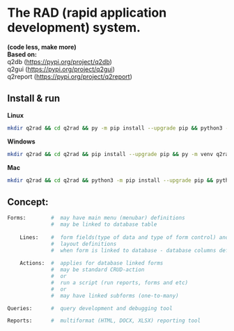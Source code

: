 # The RAD (rapid application development) system.  
**(code less, make more)**  
**Based on:**  
    q2db        (https://pypi.org/project/q2db)  
    q2gui       (https://pypi.org/project/q2gui)  
    q2report    (https://pypi.org/project/q2report)  
## Install & run
**Linux**
```bash
mkdir q2rad && cd q2rad && py -m pip install --upgrade pip && python3 -m venv q2rad && source q2rad/bin/activate && pip install --upgrade q2rad  && q2rad
```
**Windows**
```bash
mkdir q2rad && cd q2rad && pip install --upgrade pip && py -m venv q2rad && call q2rad/scripts/activate && pip install --upgrade q2rad  && q2rad
```
**Mac**
```bash
mkdir q2rad && cd q2rad && python3 -m pip install --upgrade pip && python3 -m venv q2rad && source q2rad/bin/activate && python3 -m pip install --upgrade q2rad  && q2rad
```
## Concept:
```python
Forms:        #  may have main menu (menubar) definitions
              #  may be linked to database table
    
    Lines:    #  form fields(type of data and type of form control) and 
              #  layout definitions
              #  when form is linked to database - database columns definitions
    
    Actions:  #  applies for database linked forms
              #  may be standard CRUD-action 
              #  or 
              #  run a script (run reports, forms and etc)
              #  or
              #  may have linked subforms (one-to-many)

Queries:      #  query development and debugging tool

Reports:      #  multiformat (HTML, DOCX, XLSX) reporting tool 
```
